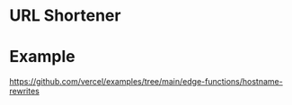 # URL Shortener

# Example
https://github.com/vercel/examples/tree/main/edge-functions/hostname-rewrites
